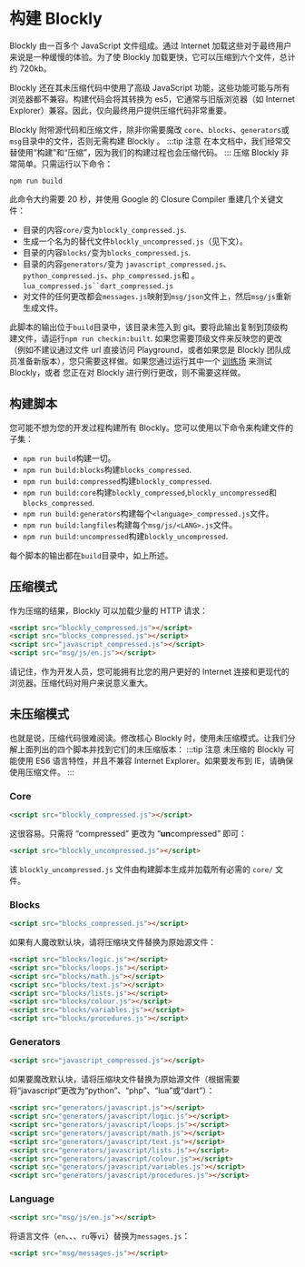 # 构建 Blockly

Blockly 由一百多个 JavaScript 文件组成。通过 Internet 加载这些对于最终用户来说是一种缓慢的体验。为了使 Blockly 加载更快，它可以压缩到六个文件，总计约 720kb。

Blockly 还在其未压缩代码中使用了高级 JavaScript 功能，这些功能可能与所有浏览器都不兼容。构建代码会将其转换为 es5，它通常与旧版浏览器（如 Internet Explorer）兼容。因此，仅向最终用户提供压缩代码非常重要。

Blockly 附带源代码和压缩文件，除非你需要魔改 `core`、`blocks`、`generators`或`msg`目录中的文件，否则无需构建 Blockly 。
:::tip 注意
在本文档中，我们经常交替使用“构建”和“压缩”，因为我们的构建过程也会压缩代码。
:::
压缩 Blockly 非常简单。只需运行以下命令：

```
npm run build
```

此命令大约需要 20 秒，并使用 Google 的 Closure Compiler 重建几个关键文件：

- 目录的内容`core/`变为`blockly_compressed.js`.
- 生成一个名为的替代文件`blockly_uncompressed.js`（见下文）。
- 目录的内容`blocks/`变为`blocks_compressed.js`.
- 目录的内容`generators/`变为 `javascript_compressed.js`、`python_compressed.js`、`php_compressed.js`和 。` lua_compressed.js``dart_compressed.js `
- 对文件的任何更改都会`messages.js`映射到`msg/json`文件上，然后`msg/js`重新生成文件。

此脚本的输出位于`build`目录中，该目录未签入到 git。要将此输出复制到顶级构建文件，请运行`npm run checkin:built`. 如果您需要顶级文件来反映您的更改（例如不建议通过文件 url 直接访问 Playground，或者如果您是 Blockly 团队成员准备新版本），您只需要这样做。如果您通过运行其中一个 [训练场](<(/guides/modify/web/playground)>) 来测试 Blockly，或者 您正在对 Blockly 进行例行更改，则不需要这样做。

## 构建脚本

您可能不想为您的开发过程构建所有 Blockly。您可以使用以下命令来构建文件的子集：

- `npm run build`构建一切。
- `npm run build:blocks`构建`blocks_compressed`.
- `npm run build:compressed`构建`blockly_compressed`.
- `npm run build:core`构建`blockly_compressed`,`blockly_uncompressed`和`blocks_compressed`.
- `npm run build:generators`构建每个`<language>_compressed.js`文件。
- `npm run build:langfiles`构建每个`msg/js/<LANG>.js`文件。
- `npm run build:uncompressed`构建`blockly_uncompressed`.

每个脚本的输出都在`build`目录中，如上所述。

## 压缩模式

作为压缩的结果，Blockly 可以加载少量的 HTTP 请求：

```html
<script src="blockly_compressed.js"></script>
<script src="blocks_compressed.js"></script>
<script src="javascript_compressed.js"></script>
<script src="msg/js/en.js"></script>
```

请记住，作为开发人员，您可能拥有比您的用户更好的 Internet 连接和更现代的浏览器。压缩代码对用户来说意义重大。

## 未压缩模式

也就是说，压缩代码很难阅读。修改核心 Blockly 时，使用未压缩模式。让我们分解上面列出的四个脚本并找到它们的未压缩版本：
:::tip 注意
未压缩的 Blockly 可能使用 ES6 语言特性，并且不兼容 Internet Explorer。如果要发布到 IE，请确保使用压缩文件。
:::

### Core

```html
<script src="blockly_compressed.js"></script>
```

这很容易。只需将 “compressed” 更改为 “**un**compressed” 即可：

```html
<script src="blockly_uncompressed.js"></script>
```

该 `blockly_uncompressed.js` 文件由构建脚本生成并加载所有必需的 `core/` 文件。

### Blocks

```html
<script src="blocks_compressed.js"></script>
```

如果有人魔改默认块，请将压缩块文件替换为原始源文件：

```html
<script src="blocks/logic.js"></script>
<script src="blocks/loops.js"></script>
<script src="blocks/math.js"></script>
<script src="blocks/text.js"></script>
<script src="blocks/lists.js"></script>
<script src="blocks/colour.js"></script>
<script src="blocks/variables.js"></script>
<script src="blocks/procedures.js"></script>
```

### Generators

```html
<script src="javascript_compressed.js"></script>
```

如果要魔改默认块，请将压缩块文件替换为原始源文件（根据需要将“javascript”更改为“python”、“php”、“lua”或“dart”）：

```html
<script src="generators/javascript.js"></script>
<script src="generators/javascript/logic.js"></script>
<script src="generators/javascript/loops.js"></script>
<script src="generators/javascript/math.js"></script>
<script src="generators/javascript/text.js"></script>
<script src="generators/javascript/lists.js"></script>
<script src="generators/javascript/colour.js"></script>
<script src="generators/javascript/variables.js"></script>
<script src="generators/javascript/procedures.js"></script>
```

### Language

```html
<script src="msg/js/en.js"></script>
```

将语言文件（`en`、、、`ru`等`vi`）替换为`messages.js`：

```html
<script src="msg/messages.js"></script>
```
